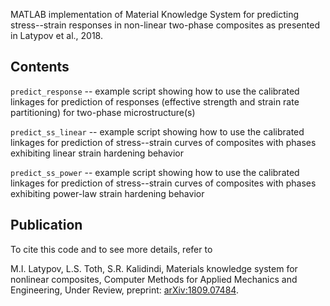 MATLAB implementation of Material Knowledge System for predicting stress--strain responses in non-linear two-phase composites as presented in Latypov et al., 2018. 

## Contents

`predict_response` -- example script showing how to use the calibrated linkages for prediction of responses (effective strength and strain rate partitioning) for two-phase microstructure(s) 

`predict_ss_linear` -- example script showing how to use the calibrated linkages for prediction of stress--strain curves of composites with phases exhibiting linear strain hardening behavior

`predict_ss_power` -- example script showing how to use the calibrated linkages for prediction of stress--strain curves of composites with phases exhibiting power-law strain hardening behavior

## Publication

To cite this code and to see more details, refer to

M.I. Latypov, L.S. Toth, S.R. Kalidindi, Materials knowledge system for nonlinear composites, Computer Methods for Applied Mechanics and Engineering, Under Review, preprint: [arXiv:1809.07484](https://arxiv.org/abs/1809.07484).
